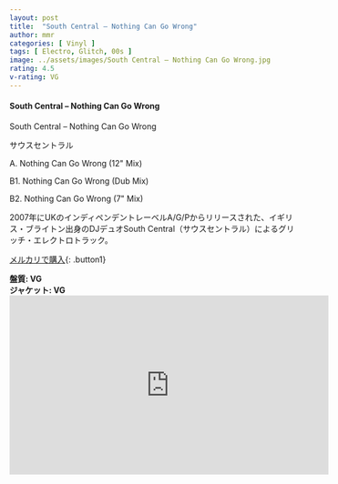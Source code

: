```yaml
---
layout: post
title:  "South Central – Nothing Can Go Wrong"
author: mmr
categories: [ Vinyl ]
tags: [ Electro, Glitch, 00s ]
image: ../assets/images/South Central – Nothing Can Go Wrong.jpg
rating: 4.5
v-rating: VG
---
```


#### South Central – Nothing Can Go Wrong

South Central – Nothing Can Go Wrong

サウスセントラル

A. Nothing Can Go Wrong (12" Mix)

B1. Nothing Can Go Wrong (Dub Mix)

B2. Nothing Can Go Wrong (7" Mix)

2007年にUKのインディペンデントレーベルA/G/Pからリリースされた、イギリス・ブライトン出身のDJデュオSouth Central（サウスセントラル）によるグリッチ・エレクトロトラック。

[メルカリで購入](https://jp.mercari.com/item/m43490703083?afid=6142608987){: .button1}

<div class="mt-4 mb-4 d-flex align-items-center">
<strong class="mr-1">盤質: VG</strong>
</div>
<div class="mt-4 mb-4 d-flex align-items-center">
<strong class="mr-1">ジャケット: VG</strong>
</div>

<iframe width="560" height="315" src="https://www.youtube.com/embed/5-4mvapcp5w?si=F0v_ORovoK2i81z9" title="YouTube video player" frameborder="0" allow="accelerometer; autoplay; clipboard-write; encrypted-media; gyroscope; picture-in-picture; web-share" referrerpolicy="strict-origin-when-cross-origin" allowfullscreen></iframe>